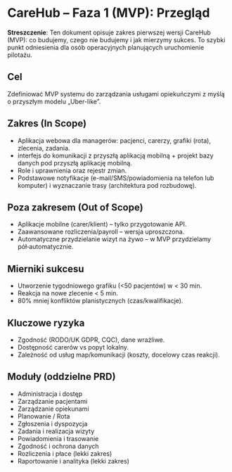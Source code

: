 # CareHub – Faza 1 (MVP): Przegląd

**Streszczenie**: Ten dokument opisuje zakres pierwszej wersji CareHub (MVP): co budujemy, czego nie budujemy i jak mierzymy sukces. To szybki punkt odniesienia dla osób operacyjnych planujących uruchomienie pilotażu.


## Cel
Zdefiniować MVP systemu do zarządzania usługami opiekuńczymi z myślą o przyszłym modelu „Uber-like”.

## Zakres (In Scope)
- Aplikacja webowa dla managerów: pacjenci, carerzy, grafiki (rota), zlecenia, zadania.
- interfejs do komunikacji z przyszłą aplikacją mobilną + projekt bazy danych pod przyszłą aplikację mobilną.
- Role i uprawnienia oraz rejestr zmian.
- Podstawowe notyfikacje (e-mail/SMS/powiadomienia na telefon lub komputer) i wyznaczanie trasy (architektura pod rozbudowę).

## Poza zakresem (Out of Scope)
- Aplikacje mobilne (carer/klient) – tylko przygotowanie API.
- Zaawansowane rozliczenia/payroll – wersja uproszczona.
- Automatyczne przydzielanie wizyt na żywo – w MVP przydzielamy pół‑automatycznie.

## Mierniki sukcesu
- Utworzenie tygodniowego grafiku (<50 pacjentów) w < 30 min.
- Reakcja na nowe zlecenie < 5 min.
- 80% mniej konfliktów planistycznych (czas/kwalifikacje).

## Kluczowe ryzyka
- Zgodność (RODO/UK GDPR, CQC), dane wrażliwe.
- Dostępność carerów vs popyt lokalny.
- Zależność od usług map/komunikacji (koszty, docelowy czas reakcji).

## Moduły (oddzielne PRD)
- Administracja i dostęp
- Zarządzanie pacjentami
- Zarządzanie opiekunami
- Planowanie / Rota
- Zgłoszenia i dyspozycja
- Zadania i realizacja wizyty
- Powiadomienia i trasowanie
- Zgodność i ochrona danych
- Rozliczenia i płace (lekki zakres)
- Raportowanie i analityka (lekki zakres)
